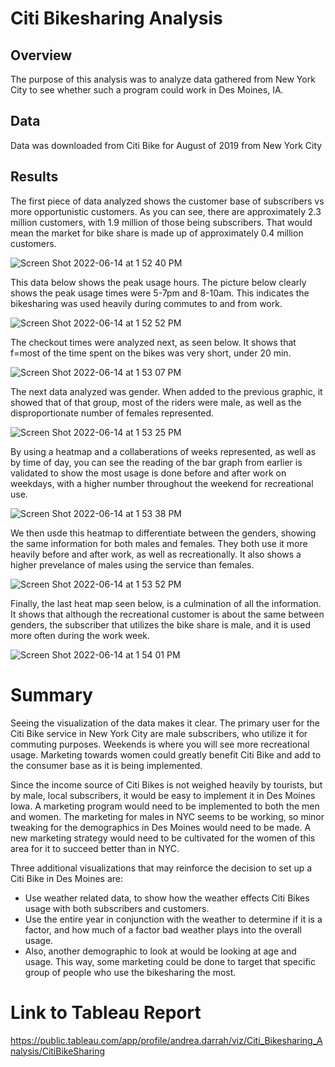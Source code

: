 # Citi Bikesharing Analysis

## Overview
The purpose of this analysis was to analyze data gathered from New York City to see whether such a program could work in Des Moines, IA.

## Data
Data was downloaded from Citi Bike for August of 2019 from New York City

## Results
The first piece of data analyzed shows the customer base of subscribers vs more opportunistic customers. As you can see, there are approximately 2.3 million customers, with 1.9 million of those being subscribers. That would mean the market for bike share is made up of approximately 0.4 million customers.

![Screen Shot 2022-06-14 at 1 52 40 PM](https://user-images.githubusercontent.com/93801125/173679681-b06ad123-3126-4cfc-82d8-f80c699edc57.png)

This data below shows the peak usage hours. The picture below clearly shows the peak usage times were 5-7pm and 8-10am.  This indicates the bikesharing was used heavily during commutes to and from work.

![Screen Shot 2022-06-14 at 1 52 52 PM](https://user-images.githubusercontent.com/93801125/173680511-2730a4b0-4519-46fe-8483-f84e1b76c0ce.png)

The checkout times were analyzed next, as seen below.  It shows that f=most of the time spent on the bikes was very short, under 20 min.

![Screen Shot 2022-06-14 at 1 53 07 PM](https://user-images.githubusercontent.com/93801125/173681098-221557b8-221c-40bc-8a90-f81dc0784297.png)

The next data analyzed was gender.  When added to the previous graphic, it showed that of that group, most of the riders were male, as well as the disproportionate number of females represented.

![Screen Shot 2022-06-14 at 1 53 25 PM](https://user-images.githubusercontent.com/93801125/173681490-5dc4a3e7-a3c4-4733-b06f-ab4bcdaa1a6c.png)

By using a heatmap and a collaberations of weeks represented, as well as by time of day, you can see the reading of the bar graph from earlier is validated to show the most usage is done before and after work on weekdays, with a higher number throughout the weekend for recreational use.

![Screen Shot 2022-06-14 at 1 53 38 PM](https://user-images.githubusercontent.com/93801125/173681964-b820d4fb-cf63-41bc-9890-ec2eb5ffec93.png)

We then usde this heatmap to differentiate between the genders, showing the same information for both males and females.  They both use it more heavily before and after work, as well as recreationally. It also shows a higher prevelance of males using the service than females.

![Screen Shot 2022-06-14 at 1 53 52 PM](https://user-images.githubusercontent.com/93801125/173682291-973d569a-224f-4b83-8054-6fc73324864e.png)

Finally, the last heat map seen below, is a culmination of all the information.  It shows that although the recreational customer is about the same between genders, the subscriber that utilizes the bike share is male, and it is used more often during the work week.

![Screen Shot 2022-06-14 at 1 54 01 PM](https://user-images.githubusercontent.com/93801125/173682785-79180f09-673e-4e84-acd2-ae8a21aef937.png)


# Summary
Seeing the visualization of the data makes it clear. The primary user for the Citi Bike service in New York City are male subscribers, who utilize it for commuting purposes.  Weekends is where you will see more recreational usage.  Marketing towards women could greatly benefit Citi Bike and add to the consumer base as it is being implemented.

Since the income source of Citi Bikes is not weighed heavily by tourists, but by male, local subscribers, it would be easy to implement it in Des Moines Iowa.  A marketing program would need to be implemented to both the men and women.  The marketing for males in NYC seems to be working, so minor tweaking for the demographics in Des Moines would need to be made.  A new marketing strategy would need to be cultivated for the women of this area for it to succeed better than in NYC. 

Three additional visualizations that may reinforce the decision to set up a Citi Bike in Des Moines are:

* Use weather related data, to show how the weather effects Citi Bikes usage with both subscribers and customers.
* Use the entire year in conjunction with the weather to determine if it is a factor, and how much of a factor bad weather plays into the overall usage.
* Also, another demographic to look at would be looking at age and usage.  This way, some marketing could be done to target that specific group of people who use the bikesharing the most.

# Link to Tableau Report
https://public.tableau.com/app/profile/andrea.darrah/viz/Citi_Bikesharing_Analysis/CitiBikeSharing
